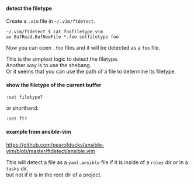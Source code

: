 #### detect the filetype

Create a `.vim` file in `~/.vim/ftdetect`.
```
~/.vim/ftdetect $ cat foofiletype.vim
au BufRead,BufNewFile *.foo setfiletype foo
```

Now you can open `.foo` files and it will be detected as a `foo` file.

This is the simplest logic to detect the filetype.\
Another way is to use the shebang.\
Or it seems that you can use the path of a file to determine its filetype.

#### show the filetype of the current buffer

```
:set filetype?
```
or shorthand:
```
:set ft?
```

#### example from ansible-vim

https://github.com/pearofducks/ansible-vim/blob/master/ftdetect/ansible.vim

This will detect a file as a `yaml.ansible` file if it is inside of a `roles` dir or in a `tasks` dir,\
but not if it is in the root dir of a project.
